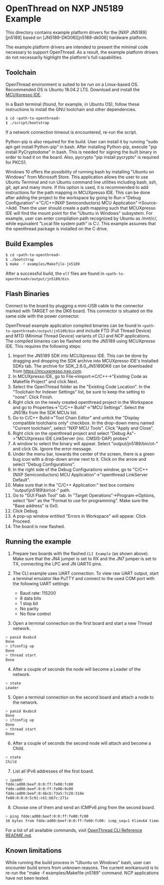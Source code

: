 # OpenThread on NXP JN5189 Example

This directory contains example platform drivers for the [NXP JN5189][jn5189]
based on [JN5189-DK006][jn5189-dk006] hardware platform.

The example platform drivers are intended to present the minimal code
necessary to support OpenThread.  As a result, the example platform
drivers do not necessarily highlight the platform's full capabilities.

## Toolchain
OpenThread environment is suited to be run on a Linux-based OS. Recommended OS is Ubuntu 18.04.2 LTS.
Download and install the [MCUXpresso IDE][mcuxpresso ide].

[mcuxpresso ide]: https://www.nxp.com/support/developer-resources/software-development-tools/mcuxpresso-software-and-tools/mcuxpresso-integrated-development-environment-ide:MCUXpresso-IDE

In a Bash terminal (found, for example, in Ubuntu OS), follow these instructions to install the GNU toolchain and
other dependencies.

```bash
$ cd <path-to-openthread>
$ ./script/bootstrap
```
If a network connection timeout is encountered, re-run the script.

Python-pip is also required for the build. User can install it by running "sudo apt-get install Python-pip" in bash.
After installing Python-pip, execute "pip install PyCryptodome" in bash. This is needed for signing the built binary in order to load it on the board.
Also, pycrypto "pip install pycrypto" is required for PKCS1.

Windows 10 offers the possibility of running bash by installing "Ubuntu on Windows" from Microsoft Store. This application allows the user to use Ubuntu Terminal and run Ubuntu command line utilities including bash, ssh, git, apt and many more.
If this option is used, it is recommended to add instructions for the path mapping in MCUXpresso IDE. This can be done after adding the project to the workspace by going to Run->"Debug Configuration"->"C/C++(NXP Semiconductors) MCU Application"->Source->Add. Then the user should create a path mapping such that MCUXpresso IDE will find the mount point for the "Ubuntu in Windows" subsystem.
For example, user can enter compilation path recognized by Ubuntu as /mnt/c/<path-to-openthread>, while equivalent "Local file system path" is C:/<path-to-openthread>. This example assumes that the openthread package is installed on the C drive.

## Build Examples

```bash
$ cd <path-to-openthread>
$ ./bootstrap
$ make -f examples/Makefile-jn5189
```

After a successful build, the `elf` files are found in
`<path-to-openthread>/output/jn5189/bin`.

## Flash Binaries

Connect to the board by plugging a mini-USB cable to the connector marked with TARGET on the DK6 board. This connector is situated on the same side with the power connector.

OpenThread example application compiled binaries can be found in `<path-to-openthread>/output/jn5189/bin` and include FTD (Full Thread Device) and MTD (Minimal Thread Device) variants of CLI and NCP applications.
The compiled binaries can be flashed onto the JN5189 using MCUXpresso IDE. This requires the following steps:
1. Import the JN5189 SDK into MCUXpresso IDE. This can be done by dragging and dropping the SDK archive into MCUXpresso IDE's Installed SDKs tab. The archive for SDK_2.6.0_JN5189DK6 can be downloaded from https://mcuxpresso.nxp.com.
2. In MCUXpresso IDE, go to File->Import->C/C++->"Existing Code as Makefile Project" and click Next.
3. Select the OpenThread folder as the "Existing Code Location". In the "Toolchain for Indexer Settings" list, be sure to keep the setting to "none". Click Finish.
4. Right click on the newly created openthread project in the Workspace and go to Properties->"C/C++ Build"->"MCU Settings". Select the JN518x from the SDK MCUs list.
5. Go to C/C++ Build->"Tool Chain Editor" and untick the "Display compatible toolchains only" checkbox. In the drop-down menu named "Current toolchain", select "NXP MCU Tools". Click "Apply and Close".
6. Right click on the openthread project and select "Debug As"->"MCUXpresso IDE LinkServer (inc. CMSIS-DAP) probes"
7. A window to select the binary will appear. Select "output/jn5189/bin/ot-<application>" and click Ok. Ignore the error message.
8. Under the menu bar, towards the center of the screen, there is a green bug icon with a drop-down arrow next to it. Click on the arrow and select "Debug Configurations".
9. In the right side of the Debug Configurations window, go to "C/C++ (NXP Semiconductors) MCU Application"->"openthread LinkServer Default".
10. Make sure that in the "C/C++ Application:" text box contains "output\jn5189\bin\ot-<application>" path.
11. Go to "GUI Flash Tool" tab. In "Target Operations"->Program->Options, select "bin" as the "Format to use for programming". Make sure the "Base address" is 0x0.
12. Click Debug.
13. A pop-up window entitled "Errors in Workspace" will appear. Click Proceed.
14. The board is now flashed.

[cmsis-dap]: https://os.mbed.com/handbook/CMSIS-DAP

## Running the example

1. Prepare two boards with the flashed `CLI Example` (as shown above). Make sure that the JN4 jumper is set to RX and the JN7 jumper is set to TX, connecting the LPC and JN UART0 pins.
2. The CLI example uses UART connection. To view raw UART output, start a terminal
   emulator like PuTTY and connect to the used COM port with the following UART settings:
    - Baud rate: 115200
    - 8 data bits
    - 1 stop bit
    - No parity
    - No flow control

3. Open a terminal connection on the first board and start a new Thread network.

 ```bash
 > panid 0xabcd
 Done
 > ifconfig up
 Done
 > thread start
 Done
 ```

4. After a couple of seconds the node will become a Leader of the network.

 ```bash
 > state
 Leader
 ```

5. Open a terminal connection on the second board and attach a node to the network.

 ```bash
 > panid 0xabcd
 Done
 > ifconfig up
 Done
 > thread start
 Done
 ```

6. After a couple of seconds the second node will attach and become a Child.

 ```bash
 > state
 Child
 ```

7. List all IPv6 addresses of the first board.

 ```bash
 > ipaddr
 fdde:ad00:beef:0:0:ff:fe00:fc00
 fdde:ad00:beef:0:0:ff:fe00:9c00
 fdde:ad00:beef:0:4bcb:73a5:7c28:318e
 fe80:0:0:0:5c91:c61:b67c:271c
 ```

8. Choose one of them and send an ICMPv6 ping from the second board.

 ```bash
 > ping fdde:ad00:beef:0:0:ff:fe00:fc00
 16 bytes from fdde:ad00:beef:0:0:ff:fe00:fc00: icmp_seq=1 hlim=64 time=8ms
 ```

For a list of all available commands, visit [OpenThread CLI Reference README.md][CLI].

[CLI]: https://github.com/openthread/openthread/blob/master/src/cli/README.md

## Known limitations

While running the build process in "Ubuntu on Windows" bash, user can encounter build errors from unknown reasons. The current workaround is to re-run the "make -f examples/Makefile-jn5189" command.
NCP applications have not been tested.
